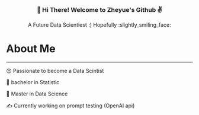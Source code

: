 ###  <p align="center">  :wave: Hi There! Welcome to Zheyue's Github :v:</p>
<p align="center"> A Future Data Scientiest :) Hopefully :slightly_smiling_face:

# About Me
-------------------
:heart_eyes: Passionate to become a Data Scintist

:raised_back_of_hand: bachelor in Statistic 

:raised_back_of_hand: Master in Data Science

:writing_hand: Currently working on prompt testing (OpenAI api)
  
  
  
  
  
  
  
  
  <!--
**zheyue/zheyue** is a ✨ _special_ ✨ repository because its `README.md` (this file) appears on your GitHub profile.

Here are some ideas to get you started:

- 🔭 I’m currently working on ...
- 🌱 I’m currently learning ...
- 👯 I’m looking to collaborate on ...
- 🤔 I’m looking for help with ...
- 💬 Ask me about ...
- 📫 How to reach me: ...
- 😄 Pronouns: ...
- ⚡ Fun fact: ...
-->
